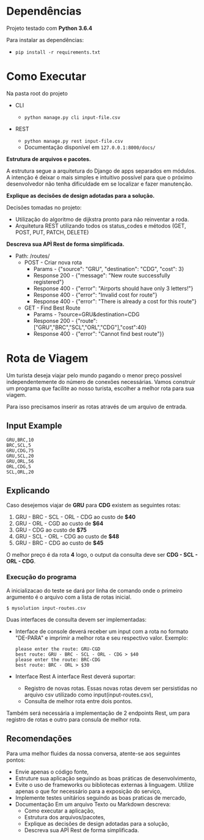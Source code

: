 # Dependências #

Projeto testado com **Python 3.6.4**

Para instalar as dependências:

- `pip install -r requirements.txt`

# Como Executar #

Na pasta root do projeto

- CLI
  - `python manage.py cli input-file.csv`

- REST
  - `python manage.py rest input-file.csv`
  - Documentação disponível em `127.0.0.1:8000/docs/`
  

**Estrutura de arquivos e pacotes.**

A estrutura segue a arquitetura do Django de apps separados em módulos. A intenção é deixar o mais simples e intuitivo possível para que o próximo desenvolvedor não tenha dificuldade em se localizar e fazer manutenção.

**Explique as decisões de design adotadas para a solução.**

Decisões tomadas no projeto:

- Utilização do algoritmo de dijkstra pronto para não reinventar a roda.
- Arquitetura REST utilizando todos os status_codes e métodos (GET, POST, PUT, PATCH, DELETE)

**Descreva sua APÌ Rest de forma simplificada.**

- Path: /routes/
  - POST - Criar nova rota
    - Params - {"source": "GRU", "destination": "CDG", "cost": 3}
    - Response 200 - {"message": "New route successfully registered"}
    - Response 400 - {"error": "Airports should have only 3 letters!"}
    - Response 400 - {"error": "Invalid cost for route"}
    - Response 400 - {"error": "There is already a cost for this route"}
  - GET - Find Best Route
    - Params - ?source=GRU&destination=CDG
    - Response 200 - {"route":["GRU","BRC","SCL","ORL","CDG"],"cost":40}
    - Response 400 - {"error": "Cannot find best route"}}

# Rota de Viagem #

Um turista deseja viajar pelo mundo pagando o menor preço possível independentemente do número de conexões necessárias.
Vamos construir um programa que facilite ao nosso turista, escolher a melhor rota para sua viagem.

Para isso precisamos inserir as rotas através de um arquivo de entrada.

## Input Example ##
```csv
GRU,BRC,10
BRC,SCL,5
GRU,CDG,75
GRU,SCL,20
GRU,ORL,56
ORL,CDG,5
SCL,ORL,20
```

## Explicando ## 
Caso desejemos viajar de **GRU** para **CDG** existem as seguintes rotas:

1. GRU - BRC - SCL - ORL - CDG ao custo de **$40**
2. GRU - ORL - CGD ao custo de **$64**
3. GRU - CDG ao custo de **$75**
4. GRU - SCL - ORL - CDG ao custo de **$48**
5. GRU - BRC - CDG ao custo de **$45**

O melhor preço é da rota **4** logo, o output da consulta deve ser **CDG - SCL - ORL - CDG**.

### Execução do programa ###
A inicializacao do teste se dará por linha de comando onde o primeiro argumento é o arquivo com a lista de rotas inicial.

```shell
$ mysolution input-routes.csv
```

Duas interfaces de consulta devem ser implementadas:
- Interface de console deverá receber um input com a rota no formato "DE-PARA" e imprimir a melhor rota e seu respectivo valor.
  Exemplo:
  ```shell
  please enter the route: GRU-CGD
  best route: GRU - BRC - SCL - ORL - CDG > $40
  please enter the route: BRC-CDG
  best route: BRC - ORL > $30
  ```

- Interface Rest
    A interface Rest deverá suportar:
    - Registro de novas rotas. Essas novas rotas devem ser persistidas no arquivo csv utilizado como input(input-routes.csv),
    - Consulta de melhor rota entre dois pontos.

Também será necessária a implementação de 2 endpoints Rest, um para registro de rotas e outro para consula de melhor rota.

## Recomendações ##
Para uma melhor fluides da nossa conversa, atente-se aos seguintes pontos:

* Envie apenas o código fonte,
* Estruture sua aplicação seguindo as boas práticas de desenvolvimento,
* Evite o uso de frameworks ou bibliotecas externas à linguagem. Utilize apenas o que for necessário para a exposição do serviço,
* Implemente testes unitários seguindo as boas praticas de mercado,
* Documentação
  Em um arquivo Texto ou Markdown descreva:
  * Como executar a aplicação,
  * Estrutura dos arquivos/pacotes,
  * Explique as decisões de design adotadas para a solução,
  * Descreva sua APÌ Rest de forma simplificada.

